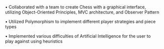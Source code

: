 • Collaborated with a team to create Chess with a graphical interface, utilizing Object-Oriented Principles, MVC architecture, and Observer Pattern

• Utilized Polymorphism to implement different player strategies and piece types

• Implemented various difficulties of Artificial Intelligence for the user to play against using heuristics
